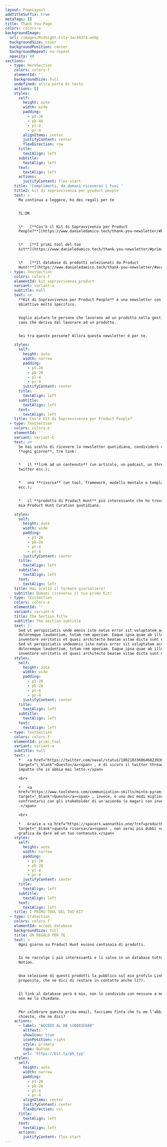 ```yaml
---
layout: PageLayout
addTitleSuffix: true
metaTags: []
title: Thank You Page
colors: colors-e
backgroundImage:
  url: /images/Midnight-City-3ac443f4.webp
  backgroundSize: cover
  backgroundPosition: center
  backgroundRepeat: no-repeat
  opacity: 80
sections:
  - type: HeroSection
    colors: colors-f
    elementId: ''
    backgroundSize: full
    undefined: altra parte di testo
    actions: []
    styles:
      self:
        height: auto
        width: wide
        padding:
          - pt-36
          - pb-48
          - pl-4
          - pr-4
        alignItems: center
        justifyContent: center
        flexDirection: row
      title:
        textAlign: left
      subtitle:
        textAlign: left
      text:
        textAlign: left
      actions:
        justifyContent: flex-start
    title: 'Complimenti, da domani riceverai i tuoi '
    title2: kit di sopravvivenza per product people
    text: >
      Ma continua a leggere, ho dei regali per te


      TL:DR


      \*   [**Cos'è il Kit di Sopravvivenza per Product
      People?**](https://www.danieledamico.tech/thank-you-newsletter/#kit_sopravvivenza_product)


      \*   [**I primi tool del tuo
      kit**](https://www.danieledamico.tech/thank-you-newsletter/#primi_tool)


      \*   [**Il database di prodotti selezionati da Product
      Hunt!**](https://www.danieledamico.tech/thank-you-newsletter/#accedi_database)
  - type: TextSection
    colors: colors-f
    elementId: kit_sopravvivenza_product
    variant: variant-a
    subtitle: null
    text: >+
      **Kit di Sopravvivenza per Product People** è una newsletter con un
      obiettivo molto specifico.


      Voglio aiutare le persone che lavorano ad un prodotto nella gestione del
      caos che deriva dal lavorare ad un prodotto.


      Sei tra queste persone? Allora questa newsletter è per te.

    styles:
      self:
        height: auto
        width: narrow
        padding:
          - pt-28
          - pb-28
          - pl-4
          - pr-4
        justifyContent: center
      title:
        textAlign: left
      subtitle:
        textAlign: left
      text:
        textAlign: left
    title: Cos'è Kit di Sopravvivenza per Product People?
  - type: TextSection
    colors: colors-e
    elementId: ''
    variant: variant-b
    text: >+
      Se hai scelto di ricevere la newsletter quotidiana, condividerò con te,
      **ogni giorno**, tre link:


      *   il **link ad un contenuto** (un articolo, un podcast, un thread su
      twitter ecc.);


      *   una **risorsa** (un tool, framework, modello mentale o template Notion
      ecc.);


      *   il **prodotto di Product Hunt** più interessante che ho trovato nella
      mia Product Hunt Curation quotidiana.

    styles:
      self:
        height: auto
        width: wide
        padding:
          - pt-28
          - pb-28
          - pl-4
          - pr-4
        justifyContent: center
      title:
        textAlign: left
      subtitle:
        textAlign: left
      text:
        textAlign: left
    title: Hai scelto il formato giornaliero?
    subtitle: Domani riceverai il tuo primo Kit!
  - type: TextSection
    colors: colors-e
    elementId: ''
    variant: variant-b
    title: The Section Title
    subtitle: The section subtitle
    text: |-
      Sed ut perspiciatis unde omnis iste natus error sit voluptatem accusantium
      doloremque laudantium, totam rem aperiam. Eaque ipsa quae ab illo
      inventore veritatis et quasi architecto beatae vitae dicta sunt explicabo.
      Sed ut perspiciatis undeomnis iste natus error sit voluptatem accusantium
      doloremque laudantium, totam rem aperiam. Eaque ipsa quae ab illo
      inventore veritatis et quasi architecto beatae vitae dicta sunt explicabo.
    styles:
      self:
        height: auto
        width: wide
        padding:
          - pt-28
          - pb-28
          - pl-4
          - pr-4
        justifyContent: center
      title:
        textAlign: left
      subtitle:
        textAlign: left
      text:
        textAlign: left
  - type: TextSection
    colors: colors-f
    elementId: primi_tool
    variant: variant-a
    subtitle: null
    text: >
      *   <a href="https://twitter.com/naval/status/1002103360646823936?lang=it"
      target="\_blank">Questo</a><span> , è di sicuro il twitter thread più di
      impatto che io abbia mai letto.</span>

      <br>

      *   <a
      href="https://www.toolshero.com/communication-skills/minto-pyramid-principle/"
      target="_blank">Questo</a><span> , invece, è uno dei modi migliori per
      confrontarsi con gli stakeholder di un'azienda (o magari con investitori)
      .</span>

      <br>

      *   Grazie a <a href="https://spacers.wannathis.one/?ref=producthunt"
      target="_blank">questa risorsa</a><span> , non avrai più dubbi sulla linea
      grafica da dare ad un tuo contenuto.</span>
    styles:
      self:
        height: auto
        width: narrow
        padding:
          - pt-28
          - pb-28
          - pl-4
          - pr-4
        justifyContent: center
      title:
        textAlign: left
      subtitle:
        textAlign: left
      text:
        textAlign: left
    title: I PRIMI TOOL DEL TUO KIT
  - type: CtaSection
    colors: colors-f
    elementId: accedi_database
    backgroundSize: full
    title: UN REGALO PER TE
    text: >
      Ogni giorno su Product Hunt escono centinaia di prodotti.


      Io ne raccolgo i più interessanti e li salvo in un database tutto mio su
      Notion.


      Una selezione di questi prodotti la pubblico sul mio profilo Linkedin (a
      proposito, che ne dici di restare in contatto anche lì?).


      Il link al database però è mio, non lo condivido con nessuno a meno che
      non me lo chiedano.


      Per celebrare questa prima email, facciamo finta che tu me l'abbia
      chiesto, che ne dici?
    actions:
      - label: "ACCEDI AL DB \U0001F680"
        altText: ''
        showIcon: true
        iconPosition: right
        style: primary
        type: Button
        url: 'https://bit.ly/ph_typ'
    styles:
      self:
        height: auto
        width: narrow
        padding:
          - pt-28
          - pb-28
          - pl-4
          - pr-4
        alignItems: center
        justifyContent: center
        flexDirection: col
      title:
        textAlign: left
      text:
        textAlign: left
      actions:
        justifyContent: flex-start
---
```

